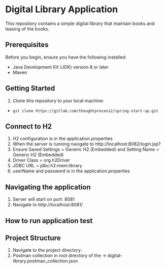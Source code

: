 # Digital Library Application

This repository contains a simple digital library that maintain books and leasing of the books. 

## Prerequisites 

Before you begin, ensure you have the following installed: 

* Java Development Kit (JDK) version 8 or later
* Maven

## Getting Started 

1. Clone this repository to your local machine: 

* `git clone https://gitlab.com/thoughtprocess2/spring-start-up.git`

## Connect to H2
1. H2 configuration is in the application.properties
2. When the server is running navigate to http://localhost:8082/login.jsp?
3. Ensure Saved Settings = Generic H2 (Embedded) and Setting Name = Generic H2 (Embedded)
4. Driver Class = org.h2Driver
5. JDBC URL = jdbc:h2:mem:library
6. userName and password is in the application.properties 

## Navigating the application
1. Server will start on port: 8081
2. Navigate to http://localhost:8081/ 

## How to run application test


## Project Structure
1. Navigate to the project directory:
2. Postman collection in root directory of the -> digital-library.postman_collection.json
